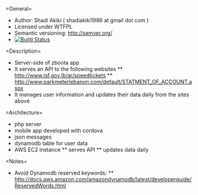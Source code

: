 =General=
* Author: Shadi Akiki ( shadiakiki1986 at gmail dot com )
* Licensed under WTFPL
* Semantic versioning: http://semver.org/
* [![Build Status](https://secure.travis-ci.org/shadiakiki1986/zboota-server.png)](http://travis-ci.org/shadiakiki1986/zboota-server)

=Description=
* Server-side of zboota app
* It serves an API to the following websites
** http://www.isf.gov.lb/ar/speedtickets
** http://www.parkmeterlebanon.com/default/STATMENT_OF_ACCOUNT.aspx
* It manages user information and updates their data daily from the sites above

=Architecture=
* php server
* mobile app developed with cordova
* json messages
* dynamodb table for user data
* AWS EC2 instance
** serves API
** updates data daily

=Notes=
* Avoid Dynamodb reserved keywords:
** http://docs.aws.amazon.com/amazondynamodb/latest/developerguide/ReservedWords.html
